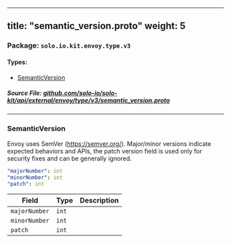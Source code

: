 
---
title: "semantic_version.proto"
weight: 5
---

<!-- Code generated by solo-kit. DO NOT EDIT. -->


### Package: `solo.io.kit.envoy.type.v3` 
#### Types:


- [SemanticVersion](#semanticversion)
  



##### Source File: [github.com/solo-io/solo-kit/api/external/envoy/type/v3/semantic_version.proto](https://github.com/solo-io/solo-kit/blob/master/api/external/envoy/type/v3/semantic_version.proto)





---
### SemanticVersion

 
Envoy uses SemVer (https://semver.org/). Major/minor versions indicate
expected behaviors and APIs, the patch version field is used only
for security fixes and can be generally ignored.

```yaml
"majorNumber": int
"minorNumber": int
"patch": int

```

| Field | Type | Description |
| ----- | ---- | ----------- | 
| `majorNumber` | `int` |  |
| `minorNumber` | `int` |  |
| `patch` | `int` |  |





<!-- Start of HubSpot Embed Code -->
<script type="text/javascript" id="hs-script-loader" async defer src="//js.hs-scripts.com/5130874.js"></script>
<!-- End of HubSpot Embed Code -->
